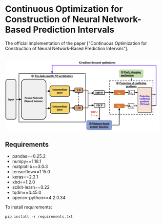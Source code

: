 # Continuous Optimization for Construction of Neural Network-Based Prediction Intervals

The official implementation of the paper ["Continuous Optimization for Construction of Neural Network-Based Prediction Intervals"].



&nbsp;
![The PIVEN schematic architecture](workflow.jpg)

## Requirements
* pandas==0.25.2
* numpy==1.18.1
* matplotlib==3.0.3
* tensorflow==1.15.0
* keras==2.3.1
* xlrd==1.2.0
* scikit-learn==0.22
* tqdm==4.45.0
* opencv-python==4.2.0.34

To install requirements:

```setup
pip install -r requirements.txt
```



